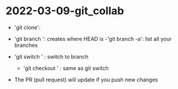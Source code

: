 # 2022-03-09-git_collab

- 'git clone':

- 'git branch <NAME>': creates <NAME> where HEAD is
	-'git branch -a': list all your branches
- 'git switch <NAME>' : switch to branch <NAME>
	- 'git checkout <NAME>' : same as git switch
- The PR (pull request) will update if you push new changes	
